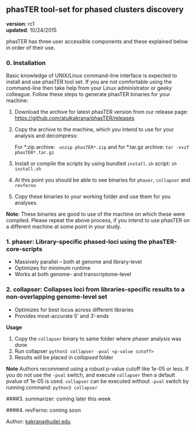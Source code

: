 
## phasTER tool-set for phased clusters discovery
**version**: rc1  
**updated**: 10/24/2015  

phasTER has three user accessible components and these explained below in order of their use.

### 0. Installation
Basic knowledge of UNIX/Linux command-line interface is expected to install and use phasTER tool set. If you are not comfortable using the command-line then take help from your Linux administrator or geeky colleague. Follow these steps to generate phasTER binaries for your machine:

1. Download the archive for latest phasTER version from our release page: https://github.com/atulkakrana/phasTER/releases
2.  Copy the archive to the machine, which you intend to use for your analysis and decompress:

    For *.zip archive:
``` unzip phasTER*.zip```
and for *.tar.gz archive:
```tar -xvzf phasTER*.tar.gz```
3. Install or compile the scripts by using bundled `install.sh` script:
    ```sh install.sh```
4. At this point you should be able to see binaries for `phaser`, `collapser` and `revferno`
5. Copy these binaries to your working folder and use them for you analyses.

**Note**: These binaries are good to use of the machine on which these were compiled. Please repeat the above process, if you intend to use phasTER on a different machine at some point in your study. 



### 1. phaser: Library-specific phased-loci using the phasTER-core-scripts
  * Massively parallel – both at genome and library-level
  * Optimizes for minimum runtime
  * Works at both genome- and transcriptome-level

### 2. collapser: Collapses loci from libraries-specific results to a non-overlapping genome-level set
  * Optimizes for best locus across different libraries
  * Provides most-accurate 5’ and 3’-ends

**Usage**
  1. Copy the `collapser` binary to same folder where phaser analysis was done
  2. Run collapser `python3 collapser -pval <p-value cutoff>`
  3. Results will be placed in *collapsed* folder

**Note**
Authors recommend using a robust p-value cutoff like 1e-05 or less. If you do not use the `-pval` switch, and execute 
`collapser` then a default pvalue of 1e-05 is used. `collapser` can be executed without `-pval` switch by running command:
`python3 collapser`

####3. summarizer: coming later this week

####4. revFerno: coming soon


Author: kakrana@udel.edu
